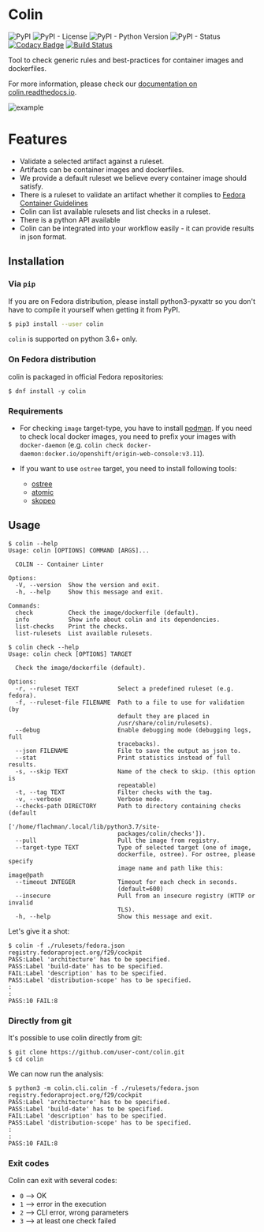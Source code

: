 # Colin

![PyPI](https://img.shields.io/pypi/v/colin.svg)
![PyPI - License](https://img.shields.io/pypi/l/colin.svg)
![PyPI - Python Version](https://img.shields.io/pypi/pyversions/colin.svg)
![PyPI - Status](https://img.shields.io/pypi/status/colin.svg)
[![Codacy Badge](https://api.codacy.com/project/badge/Grade/427eb0c5dfc040cea798b23575dba025)](https://www.codacy.com/app/user-cont/colin?utm_source=github.com&utm_medium=referral&utm_content=user-cont/colin&utm_campaign=Badge_Grade)
[![Build Status](https://ci.centos.org/job/user-cont-colin-master/badge/icon)](https://ci.centos.org/job/user-cont-colin-master/)

Tool to check generic rules and best-practices for container images and dockerfiles.

For more information, please check our [documentation on colin.readthedocs.io](https://colin.readthedocs.io/en/latest/).

![example](./docs/example.gif)

# Features

- Validate a selected artifact against a ruleset.
- Artifacts can be container images and dockerfiles.
- We provide a default ruleset we believe every container image should satisfy.
- There is a ruleset to validate an artifact whether it complies to [Fedora Container Guidelines](https://fedoraproject.org/wiki/Container:Guidelines)
- Colin can list available rulesets and list checks in a ruleset.
- There is a python API available
- Colin can be integrated into your workflow easily - it can provide results in json format.

## Installation

### Via `pip`

If you are on Fedora distribution, please install python3-pyxattr so you don't
have to compile it yourself when getting it from PyPI.

```bash
$ pip3 install --user colin
```

`colin` is supported on python 3.6+ only.

### On Fedora distribution

colin is packaged in official Fedora repositories:

```
$ dnf install -y colin
```

### Requirements

- For checking `image` target-type, you have to install [podman](https://github.com/containers/libpod/blob/master/docs/tutorials/podman_tutorial.md). If you need to check local docker images, you need to prefix your images with `docker-daemon` (e.g. `colin check docker-daemon:docker.io/openshift/origin-web-console:v3.11`).

- If you want to use `ostree` target, you need to install following tools:
  - [ostree](https://github.com/ostreedev/ostree)
  - [atomic](https://github.com/projectatomic/atomic#atomic-usrbinatomic)
  - [skopeo](https://github.com/containers/skopeo#skopeo-)

## Usage

```
$ colin --help
Usage: colin [OPTIONS] COMMAND [ARGS]...

  COLIN -- Container Linter

Options:
  -V, --version  Show the version and exit.
  -h, --help     Show this message and exit.

Commands:
  check          Check the image/dockerfile (default).
  info           Show info about colin and its dependencies.
  list-checks    Print the checks.
  list-rulesets  List available rulesets.
```

```
$ colin check --help
Usage: colin check [OPTIONS] TARGET

  Check the image/dockerfile (default).

Options:
  -r, --ruleset TEXT           Select a predefined ruleset (e.g. fedora).
  -f, --ruleset-file FILENAME  Path to a file to use for validation (by
                               default they are placed in
                               /usr/share/colin/rulesets).
  --debug                      Enable debugging mode (debugging logs, full
                               tracebacks).
  --json FILENAME              File to save the output as json to.
  --stat                       Print statistics instead of full results.
  -s, --skip TEXT              Name of the check to skip. (this option is
                               repeatable)
  -t, --tag TEXT               Filter checks with the tag.
  -v, --verbose                Verbose mode.
  --checks-path DIRECTORY      Path to directory containing checks (default
                               ['/home/flachman/.local/lib/python3.7/site-
                               packages/colin/checks']).
  --pull                       Pull the image from registry.
  --target-type TEXT           Type of selected target (one of image,
                               dockerfile, ostree). For ostree, please specify
                               image name and path like this: image@path
  --timeout INTEGER            Timeout for each check in seconds.
                               (default=600)
  --insecure                   Pull from an insecure registry (HTTP or invalid
                               TLS).
  -h, --help                   Show this message and exit.
```

Let's give it a shot:

```
$ colin -f ./rulesets/fedora.json registry.fedoraproject.org/f29/cockpit
PASS:Label 'architecture' has to be specified.
PASS:Label 'build-date' has to be specified.
FAIL:Label 'description' has to be specified.
PASS:Label 'distribution-scope' has to be specified.
:
:
PASS:10 FAIL:8
```

### Directly from git

It's possible to use colin directly from git:

```
$ git clone https://github.com/user-cont/colin.git
$ cd colin
```

We can now run the analysis:

```
$ python3 -m colin.cli.colin -f ./rulesets/fedora.json registry.fedoraproject.org/f29/cockpit
PASS:Label 'architecture' has to be specified.
PASS:Label 'build-date' has to be specified.
FAIL:Label 'description' has to be specified.
PASS:Label 'distribution-scope' has to be specified.
:
:
PASS:10 FAIL:8
```

### Exit codes

Colin can exit with several codes:

- `0` --> OK
- `1` --> error in the execution
- `2` --> CLI error, wrong parameters
- `3` --> at least one check failed
